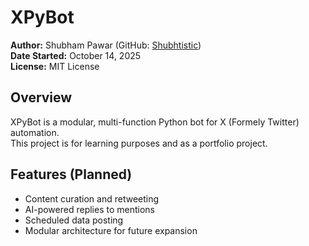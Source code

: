 # XPyBot

**Author:** Shubham Pawar (GitHub: [Shubhtistic](https://github.com/Shubhtistic))  
**Date Started:** October 14, 2025  
**License:** MIT License

## Overview
XPyBot is a modular, multi-function Python bot for X (Formely Twitter) automation.  
This project is for learning purposes and as a portfolio project.  

## Features (Planned)
- Content curation and retweeting
- AI-powered replies to mentions
- Scheduled data posting
- Modular architecture for future expansion
